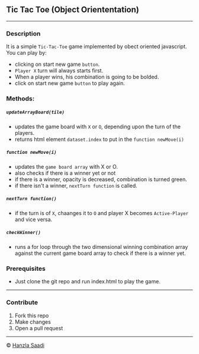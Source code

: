 ## Tic Tac Toe (Object Oriententation)

---

### Description

It is a simple `Tic-Tac-Toe` game implemented by obect oriented javascript.
You can play by:

- clicking on start new game `button`.
- `Player X` turn will always starts first.
- When a player wins, his combination is going to be bolded.
- click on start new game `button` to play again.

### Methods:

##### `updateArrayBoard(tile)`

- updates the game board with `X` or `O`, depending upon the turn of the players.
- returns html element `dataset.index` to put in the `function newMove(i)`

##### `function newMove(i)`

- updates the `game board array` with X or O.
- also checks if there is a winner yet or not
- if there is a winner, opacity is decreased, combination is turned green.
- if there isn't a winner, `nextTurn function` is called.

##### `nextTurn function()`

- if the turn is of `X`, chaanges it to `O` and player X becomes `Active-Player` and vice versa.

##### `checkWinner()`

- runs a for loop through the two dimensional winning combination array against the current game board array to check if there is a winner yet.

### Prerequisites

- Just clone the git repo and run index.html to play the game.

---

### Contribute

1. Fork this repo
2. Make changes
3. Open a pull request

---

© [Hanzla Saadi](https://github.com/hanzlasaadi)
